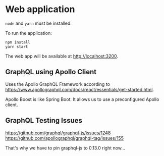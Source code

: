 # Web application

`node` and `yarn` must be installed.

To run the application:

```shell
npm install
yarn start
```

The web app will be available at <http://localhost:3200>.

## GraphQL using Apollo Client

Uses the Apollo GraphQL Framework according to <https://www.apollographql.com/docs/react/essentials/get-started.html>.

Apollo Boost is like Spring Boot. It allows us to use a preconfigured Apollo client.

## GraphQL Testing Issues

https://github.com/graphql/graphql-js/issues/1248
https://github.com/apollographql/graphql-tag/issues/155

That's why we have to pin graphql-js to 0.13.0 right now...
